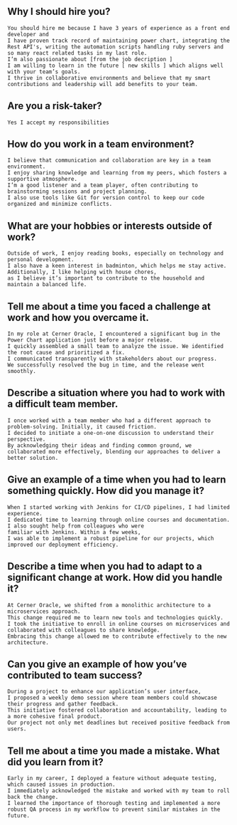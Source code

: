 ## Why I should hire you?

    You should hire me because I have 3 years of experience as a front end developer and 
    I have proven track record of maintaining power chart, integrating the Rest API's, writing the automation scripts handling ruby servers and so many react related tasks in my last role.
    I’m also passionate about [from the job decription ] 
    I am willing to learn in the future [ new skills ] which aligns well with your team’s goals. 
    I thrive in collaborative environments and believe that my smart contributions and leadership will add benefits to your team.

## Are you a risk-taker?

    Yes I accept my responsibilities

## How do you work in a team environment?

    I believe that communication and collaboration are key in a team environment. 
    I enjoy sharing knowledge and learning from my peers, which fosters a supportive atmosphere. 
    I’m a good listener and a team player, often contributing to brainstorming sessions and project planning. 
    I also use tools like Git for version control to keep our code organized and minimize conflicts.

## What are your hobbies or interests outside of work?

    Outside of work, I enjoy reading books, especially on technology and personal development. 
    I also have a keen interest in badminton, which helps me stay active. Additionally, I like helping with house chores, 
    as I believe it’s important to contribute to the household and maintain a balanced life.

## Tell me about a time you faced a challenge at work and how you overcame it.

    In my role at Cerner Oracle, I encountered a significant bug in the Power Chart application just before a major release. 
    I quickly assembled a small team to analyze the issue. We identified the root cause and prioritized a fix. 
    I communicated transparently with stakeholders about our progress. 
    We successfully resolved the bug in time, and the release went smoothly.

## Describe a situation where you had to work with a difficult team member.

    I once worked with a team member who had a different approach to problem-solving. Initially, it caused friction. 
    I decided to initiate a one-on-one discussion to understand their perspective. 
    By acknowledging their ideas and finding common ground, we collaborated more effectively, blending our approaches to deliver a better solution.

## Give an example of a time when you had to learn something quickly. How did you manage it?

    When I started working with Jenkins for CI/CD pipelines, I had limited experience. 
    I dedicated time to learning through online courses and documentation. 
    I also sought help from colleagues who were 
    familiar with Jenkins. Within a few weeks, 
    I was able to implement a robust pipeline for our projects, which improved our deployment efficiency.

## Describe a time when you had to adapt to a significant change at work. How did you handle it?

    At Cerner Oracle, we shifted from a monolithic architecture to a microservices approach. 
    This change required me to learn new tools and technologies quickly.
    I took the initiative to enroll in online courses on microservices and collaborated with colleagues to share knowledge.
    Embracing this change allowed me to contribute effectively to the new architecture.

## Can you give an example of how you’ve contributed to team success?

    During a project to enhance our application’s user interface, 
    I proposed a weekly demo session where team members could showcase their progress and gather feedback. 
    This initiative fostered collaboration and accountability, leading to a more cohesive final product. 
    Our project not only met deadlines but received positive feedback from users.

## Tell me about a time you made a mistake. What did you learn from it?

    Early in my career, I deployed a feature without adequate testing, 
    which caused issues in production.
    I immediately acknowledged the mistake and worked with my team to roll back the change. 
    I learned the importance of thorough testing and implemented a more robust QA process in my workflow to prevent similar mistakes in the future.
